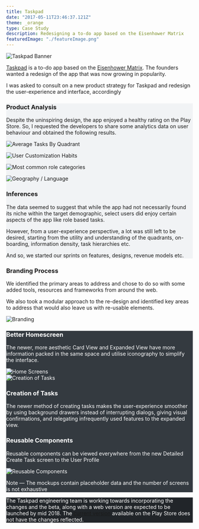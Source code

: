 ```yaml
---
title: Taskpad
date: "2017-05-11T23:46:37.121Z"
theme: _orange
type: Case Study
description: Redesigning a to-do app based on the Eisenhower Matrix 
featuredImage: "./featureImage.png"
---
```


<img src="./featureImage.png" alt="Taskpad Banner">

<div class="sec-3">
  <div class="cont">
    <div class="conttext">
  <p><a href="https://play.google.com/store/apps/details?id=com.pv.lite.taskpad&hl=en" rel="noopener" target="_blank">Taskpad</a> is a to-do app based on the <a href="http://www.eisenhower.me" rel="noopener" target="_blank">Eisenhower Matrix</a>. The founders wanted a redesign of the app that was now growing in popularity.</p>
</div>
</div>
<div class="cont">
    <div class="conttext">
  <p class="silver">I was asked to consult on a new product strategy for Taskpad and redesign the user-experience and interface, accordingly</p>
</div>
</div>
</div>


<div class="sec-3" style="background-color: #F1F3F5">

<div class="w-70-ns w-100 ph5-ns ph3">

<div class="conttext">

<h3 class="f3">Product Analysis</h3>

<p class="gray">Despite the uninspiring design, the app enjoyed a healthy rating on the Play Store. So, I requested the developers to share some analytics data on user behaviour and obtained the following results.</p>

</div>

</div>


<div class="cs-fw ph5-ns ph3">
<div class="cf">

<div class="fl w-50 w-25-ns pr2">

![Average Tasks By Quadrant](./data/average.png)

</div>
<div class="fl w-50 w-25-ns pr2">

![User Customization Habits](./data/custom.png)

</div>
<div class="fl w-50 w-25-ns pr2">

![Most common role categories](./data/categories.png)

</div>

<div class="fl w-50 w-25-ns pr2">

![Geography / Language](./data/geography.png)

</div>

</div>

</div>

<div class="ph5-ns pt4 ph3 w-70-ns w-100">
<div class="conttext">

<h3 class="f3">Inferences</h3>

<p class="gray">The data seemed to suggest that while the app had not necessarily found its niche within the target demographic, select users did enjoy certain aspects of the app like role based tasks. </p>


<p class="gray">However, from a user-experience perspective, a lot was still left to be desired, starting from the utility and understanding of the quadrants, on-boarding, information density, task hierarchies etc.</p>

<p class="gray">And so, we started our sprints on features, designs, revenue models etc. </p>
</div>
</div>

</div>

<div class="w-100-ns pv4">

<div class="cf">  

<div class="fl w-50-ns w-100 ph5-ns ph3 dt vh-75-ns vh-50">

<div class="dtc v-mid">

<h3 class="f3">Branding Process</h3>
<p class="silver">We identified the primary areas to address and chose to do so with some added tools, resources and frameworks from around the web. </p>

<p class="silver">We also took a modular approach to the re-design and identified key areas to address that would also leave us with re-usable elements.</p>

</div>

</div>
<div class="fl w-50-ns w-100 dt vh-75-ns vh-50">

<div class="dtc v-mid">

<img src="./design/brand.png" alt="Branding">

</div>

</div>

</div>

</div>

<div class="w-100 pv4" style="background-color: #343A40; color: white">

<div class="cf">

<div class="fl w-50-ns w-100 ph5-ns ph3 dt vh-75-ns vh-25">

<div class="dtc v-mid">

<h3 class="f3">Better Homescreen</h3>

<p class="silver">The newer, more aesthetic Card View and Expanded View have more information packed in the same space and utilise iconography to simplify the interface.</p>

</div>

</div>

<div class="fl w-50-ns w-100 dt vh-75-ns vh-50" style="background-color: #343A40;">

<div class="dtc v-mid">

<img src="./mockups/homescreens.png" alt="Home Screens">

</div>

</div>

</div>

<div class="cf">



<div class="fl w-50-ns w-100 dt vh-75-ns vh-50" style="background-color: #343A40;">

<div class="dtc v-mid">

<img src="./mockups/bettercreate.png" alt="Creation of Tasks">

</div>

</div>

<div class="fl w-50-ns w-100 ph3 ph5-ns dt vh-75-ns vh-25">

<div class="dtc v-mid">

<h3 class="f3">Creation of Tasks</h3>

<p class="silver">The newer method of creating tasks makes the user-experience smoother by using background drawers instead of interrupting dialogs, giving visual confirmations, and relegating infrequently used features to the expanded view.</p>

</div>

</div>

</div>

<div class="cf">

<div class="fl w-50-ns w-100 ph3 ph5-ns dt vh-75-ns vh-25">

<div class="dtc v-mid">

<h3 class="f3">Reusable Components</h3>

<p class="silver">Reusable components can be viewed everywhere from the new Detailed Create Task screen to the User Profile</p>

</div>

</div>

<div class="fl w-50-ns w-100 dt vh-75-ns vh-50" style="background-color: #343A40;">

<div class="dtc v-mid">

<img src="./mockups/reusable.png" alt="Reusable Components">

</div>

</div>



</div>


<p class="tc pv4-ns pv2 f5">Note — The mockups contain placeholder data and the number of screens is not exhaustive</p>

</div>

<div class="cs-fw" style="background-color: #212529; color: white">
<div class="cs">

<p class="tc pv4">The Taskpad engineering team is working towards incorporating the changes and the beta, along with a web version are expected to be launched by mid 2018. The <a href="https://play.google.com/store/apps/details?id=com.pv.lite.taskpad&hl=en" rel="noopener" target="_blank">current version</a> available on the Play Store does not have the changes reflected.</p>

</div>	

</div>





